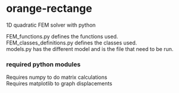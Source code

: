 # orange-rectange   
1D quadratic FEM solver with python   


FEM_functions.py defines the functions used.   
FEM_classes_definitions.py defines the classes used.   
models.py has the different model and is the file that need to be run.   


### required python modules   
Requires numpy to do matrix calculations   
Requires matplotlib to graph displacements   

